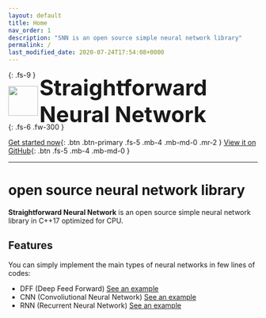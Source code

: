 ```yaml
---
layout: default
title: Home
nav_order: 1
description: "SNN is an open source simple neural network library"
permalink: /
last_modified_date: 2020-07-24T17:54:08+0000
---
```


{: .fs-9 }
<p >
    <img src="{{site.baseurl}}/assets/images/SNN_logo.png" width="60px" align="left"/>
    <div style="height: 60px; font-size:44px; align-items: center; justify-content: center;display: flex;">
        <b>Straightforward Neural Network</b>
    </div>
</p>
{: .fs-6 .fw-300 }

[Get started now](#installation){: .btn .btn-primary .fs-5 .mb-4 .mb-md-0 .mr-2 } [View it on GitHub](https://github.com/MatthieuHernandez/StraightforwardNeuralNetwork){: .btn .fs-5 .mb-4 .mb-md-0 }

---




# open source neural network library

**Straightforward Neural Network** is an open source simple neural network library in C++17 optimized for CPU.


## Features

You can simply implement the main types of neural networks in few lines of codes:
 * DFF (Deep Feed Forward) [See an example]({{site.baseurl}}/examples/wine.html)
 * CNN (Convoliutional Neural Network) [See an example]({{site.baseurl}}/examples/cifar_10.html)
 * RNN (Recurrent Neural Network) [See an example]({{site.baseurl}}/examples/audio_cats_and_dogs.html)
